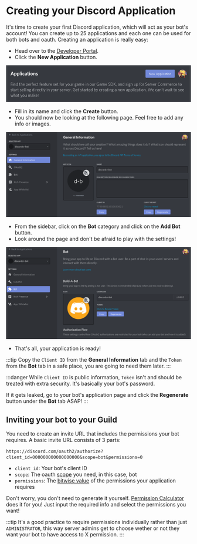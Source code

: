 # Creating your Discord Application

It's time to create your first Discord application, which will act as your bot's account!
You can create up to 25 applications and each one can be used for both bots and oauth.
Creating an application is really easy:
- Head over to the [Developer Portal](https://discord.com/developers/applications).
- Click the **New Application** button.

![New Application Button](../images/installation/application-new.png)

- Fill in its name and click the **Create** button.
- You should now be looking at the following page. Feel free to add any info or images.

![General Info Application](../images/installation/application-general.png)

- From the sidebar, click on the **Bot** category and click on the **Add Bot** button.
- Look around the page and don't be afraid to play with the settings!

![Bot Application](../images/installation/application-bot.png)

- That's all, your application is ready!

:::tip
Copy the `Client ID` from the **General Information** tab and the `Token` from the **Bot** tab in a safe place, you are going to need them later.
:::

:::danger
While `Client ID` is public information, `Token` isn't and should be treated with extra security. It's basically your bot's password.

If it gets leaked, go to your bot's application page and click the **Regenerate** button under the **Bot** tab ASAP!
:::

## Inviting your bot to your Guild

You need to create an invite URL that includes the permissions your bot requires.
A basic invite URL consists of 3 parts:

```
https://discord.com/oauth2/authorize?client_id=000000000000000000&scope=bot&permissions=0
```

- `client_id`: Your bot's client ID
- `scope`: The oauth [scope](https://discord.com/developers/docs/topics/oauth2#shared-resources-oauth2-scopes) you need, in this case, bot
- `permissions`: The [bitwise value](https://discord.com/developers/docs/topics/permissions#permissions-bitwise-permission-flags) of the permissions your application requires

Don't worry, you don't need to generate it yourself.
[Permission Calculator](https://discordapi.com/permissions.html) does it for you! Just input the required info and select the permissions you want!

:::tip
It's a good practice to require permissions individually rather than just `ADMINISTRATOR`, this way server admins get to choose wether or not they want your bot to have access to X permission.
:::
